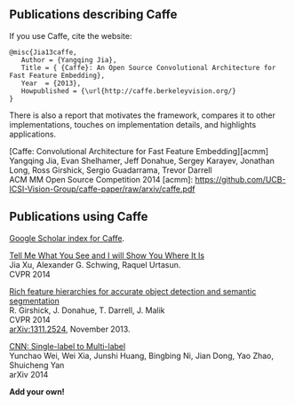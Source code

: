 ## Publications describing Caffe

If you use Caffe, cite the website:

```
@misc{Jia13caffe,
   Author = {Yangqing Jia},
   Title = { {Caffe}: An Open Source Convolutional Architecture for Fast Feature Embedding},
   Year  = {2013},
   Howpublished = {\url{http://caffe.berkeleyvision.org/}
}
```

There is also a report that motivates the framework, compares it to other implementations, touches on implementation details, and highlights applications.

[Caffe: Convolutional Architecture for Fast Feature Embedding][acmm]  
Yangqing Jia, Evan Shelhamer, Jeff Donahue, Sergey Karayev, Jonathan Long, Ross
Girshick, Sergio Guadarrama, Trevor Darrell  
ACM MM Open Source Competition 2014
[acmm]: https://github.com/UCB-ICSI-Vision-Group/caffe-paper/raw/arxiv/caffe.pdf

## Publications using Caffe

[Google Scholar index for Caffe](http://scholar.google.com/scholar?oi=bibs&hl=en&cites=17333247995453974016).

[Tell Me What You See and I will Show You Where It Is](http://pages.cs.wisc.edu/~jiaxu/projects/weak-label-seg/)  
Jia Xu, Alexander G. Schwing, Raquel Urtasun.   
CVPR 2014  

[Rich feature hierarchies for accurate object detection and semantic segmentation](http://www.cs.berkeley.edu/~rbg/papers/r-cnn-cvpr.pdf)  
R. Girshick, J. Donahue, T. Darrell, J. Malik  
CVPR 2014  
[arXiv:1311.2524](http://arxiv.org/abs/1310.1531), November 2013.

[CNN: Single-label to Multi-label](http://arxiv.org/abs/1406.5726)  
Yunchao Wei, Wei Xia, Junshi Huang, Bingbing Ni, Jian Dong, Yao Zhao, Shuicheng Yan  
arXiv 2014

**Add your own!**